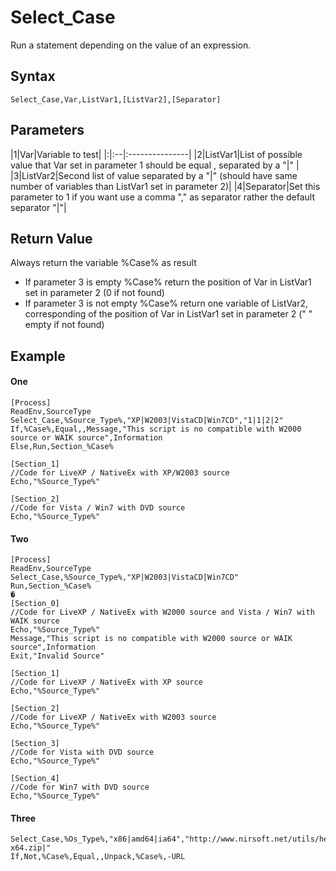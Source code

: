# Select\_Case #

Run a statement depending on the value of an expression.

## Syntax ##
```
Select_Case,Var,ListVar1,[ListVar2],[Separator]
```

## Parameters ##
|1|Var|Variable to test|
|:|:--|:---------------|
|2|ListVar1|List of possible value that Var set in parameter 1 should be equal , separated by a "|" |
|3|ListVar2|Second list of value separated by a "|" (should have same number of variables than ListVar1 set in parameter 2)|
|4|Separator|Set this parameter to 1 if you want use a comma "," as separator rather the default separator "|"|

## Return Value ##

Always return the variable %Case% as result
  * If parameter 3 is empty %Case% return the position of Var in ListVar1 set in parameter 2 (0 if not found)
  * If parameter 3 is not empty %Case% return one variable of ListVar2, corresponding of the position of Var in ListVar1 set in parameter 2 (" " empty if not found)

## Example ##

#### One ####
```
[Process]
ReadEnv,SourceType
Select_Case,%Source_Type%,"XP|W2003|VistaCD|Win7CD","1|1|2|2"
If,%Case%,Equal,,Message,"This script is no compatible with W2000 source or WAIK source",Information
Else,Run,Section_%Case%

[Section_1]
//Code for LiveXP / NativeEx with XP/W2003 source
Echo,"%Source_Type%"

[Section_2]
//Code for Vista / Win7 with DVD source
Echo,"%Source_Type%"
```

#### Two ####
```
[Process]
ReadEnv,SourceType
Select_Case,%Source_Type%,"XP|W2003|VistaCD|Win7CD"
Run,Section_%Case%
�
[Section_0]
//Code for LiveXP / NativeEx with W2000 source and Vista / Win7 with WAIK source
Echo,"%Source_Type%"
Message,"This script is no compatible with W2000 source or WAIK source",Information
Exit,"Invalid Source"

[Section_1]
//Code for LiveXP / NativeEx with XP source
Echo,"%Source_Type%"

[Section_2]
//Code for LiveXP / NativeEx with W2003 source
Echo,"%Source_Type%"

[Section_3]
//Code for Vista with DVD source
Echo,"%Source_Type%"

[Section_4]
//Code for Win7 with DVD source
Echo,"%Source_Type%"
```

#### Three ####
```
Select_Case,%Os_Type%,"x86|amd64|ia64","http://www.nirsoft.net/utils/heapmemview.zip|http://www.nirsoft.net/utils/heapmemview-x64.zip|"
If,Not,%Case%,Equal,,Unpack,%Case%,-URL
```